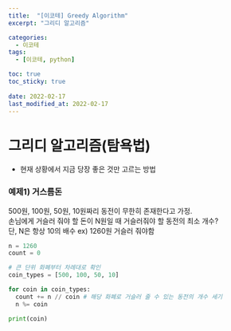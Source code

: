 ```yaml
---
title:  "[이코테] Greedy Algorithm"
excerpt: "그리디 알고리즘"

categories:
  - 이코테
tags:
  - [이코테, python]

toc: true
toc_sticky: true
 
date: 2022-02-17
last_modified_at: 2022-02-17
---
```

# 그리디 알고리즘(탐욕법)
- 현재 상황에서 지금 당장 좋은 것만 고르는 방법


### 예제1) 거스름돈
500원, 100원, 50원, 10원짜리 동전이 무한히 존재한다고 가정.  
손님에게 거슬러 줘야 할 돈이 N원일 때 거슬러줘야 할 동전의 최소 개수?  
단, N은 항상 10의 배수
ex) 1260원 거슬러 줘야함
```python
n = 1260
count = 0

# 큰 단위 화폐부터 차례대로 확인
coin_types = [500, 100, 50, 10]

for coin in coin_types:
  count += n // coin # 해당 화폐로 거슬러 줄 수 있는 동전의 개수 세기
  n %= coin

print(coin)
```


